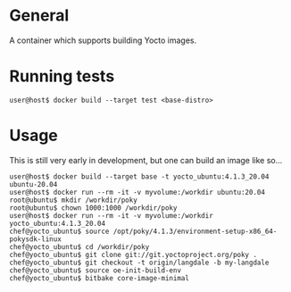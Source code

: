# General

A container which supports building Yocto images.

# Running tests

```
user@host$ docker build --target test <base-distro>
```

# Usage


This is still very early in development, but one can build an image like so...

```
user@host$ docker build --target base -t yocto_ubuntu:4.1.3_20.04 ubuntu-20.04
user@host$ docker run --rm -it -v myvolume:/workdir ubuntu:20.04
root@ubuntu$ mkdir /workdir/poky
root@ubuntu$ chown 1000:1000 /workdir/poky
user@host$ docker run --rm -it -v myvolume:/workdir yocto_ubuntu:4.1.3_20.04
chef@yocto_ubuntu$ source /opt/poky/4.1.3/environment-setup-x86_64-pokysdk-linux
chef@yocto_ubuntu$ cd /workdir/poky
chef@yocto_ubuntu$ git clone git://git.yoctoproject.org/poky .
chef@yocto_ubuntu$ git checkout -t origin/langdale -b my-langdale
chef@yocto_ubuntu$ source oe-init-build-env
chef@yocto_ubuntu$ bitbake core-image-minimal
```

